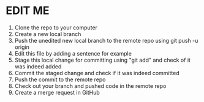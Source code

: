 # EDIT ME

1. Clone the repo to your computer
2. Create a new local branch
3. Push the unedited new local branch to the remote repo using git push -u origin <insert-branch-name-here>
4. Edit this file by adding a sentence for example
5. Stage this local change for committing using "git add" and check of it was indeed added
6. Commit the staged change and check if it was indeed committed
7. Push the commit to the remote repo
8. Check out your branch and pushed code in the remote repo
9. Create a merge request in GitHub
